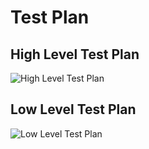 # Test Plan
## High Level Test Plan
![High Level Test Plan](https://user-images.githubusercontent.com/98877997/153698894-df971997-93d8-4d84-ac01-08fca050c5ec.jpg)
## Low Level Test Plan
![Low Level Test Plan](https://user-images.githubusercontent.com/98877997/153710522-02d0dbc2-4a18-4faa-8933-8e705a05ce08.jpg)
